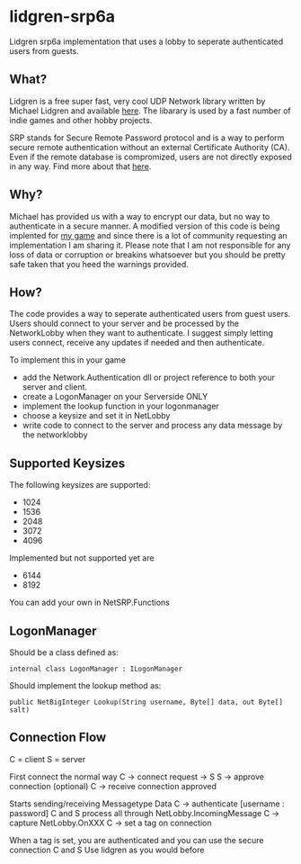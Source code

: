 lidgren-srp6a
=============

Lidgren srp6a implementation that uses a lobby to seperate authenticated users from guests.

What?
-------------
Lidgren is a free super fast, very cool UDP Network library written by Michael Lidgren 
and available [here][1]. The libarary is used by a fast number of indie games and other
hobby projects. 
	
[1]: http://code.google.com/p/lidgren-network-gen3/ "Lidgren on Google Code"
	
SRP stands for Secure Remote Password protocol and is a way to perform secure remote
authentication without an external Certificate Authority (CA). Even if the remote database
is compromized, users are not directly exposed in any way. Find more about that [here][2].

[2]: http://srp.stanford.edu/ "The Stanford SRP Homepage"

Why?
-------------
Michael has provided us with a way to encrypt our data, but no way to authenticate in a
secure manner. A modified version of this code is being implented for [my game][3] and 
since there is a lot of community requesting an implementation I am sharing it. Please 
note that I am not responsible for any loss of data or corruption or breakins whatsoever
but you should be pretty safe taken that you heed the warnings provided.

[3]: http://projectera.org "Epos of Realsm and Aliances"

How?
-------------
The code provides a way to seperate authenticated users from guest users. Users should
connect to your server and be processed by the NetworkLobby when they want to authenticate.
I suggest simply letting users connect, receive any updates if needed and then authenticate.

To implement this in your game
* add the Network.Authentication dll or project reference to both your server and client. 
* create a LogonManager on your Serverside ONLY
* implement the lookup function in your logonmanager
* choose a keysize and set it in NetLobby
* write code to connect to the server and process any data message by the networklobby
	
Supported Keysizes
--------------
The following keysizes are supported:
* 1024
* 1536
* 2048
* 3072
* 4096

Implemented but not supported yet are
* 6144
* 8192

You can add your own in NetSRP.Functions

LogonManager
----------------
Should be a class defined as:

	internal class LogonManager : ILogonManager
		
Should implement the lookup method as:

	public NetBigInteger Lookup(String username, Byte[] data, out Byte[] salt)

Connection Flow
-----------------
C = client
S = server

First connect the normal way 
	C -> connect request -> S
	S -> approve connection (optional)
	C -> receive connection approved

Starts sending/receiving Messagetype Data
	C -> authenticate \[username : password\]
	C and S process all through NetLobby.IncomingMessage
	C -> capture NetLobby.OnXXX
	C -> set a tag on connection
	
When a tag is set, you are authenticated and you can use the secure connection
	C and S Use lidgren as you would before

